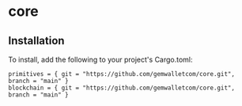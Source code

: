 # core

## Installation
To install, add the following to your project's Cargo.toml:

```
primitives = { git = "https://github.com/gemwalletcom/core.git", branch = "main" }
blockchain = { git = "https://github.com/gemwalletcom/core.git", branch = "main" }
```
